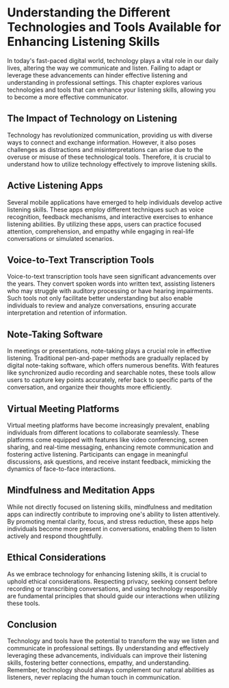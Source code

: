 Understanding the Different Technologies and Tools Available for Enhancing Listening Skills
=====================================================================================================================================================

In today's fast-paced digital world, technology plays a vital role in our daily lives, altering the way we communicate and listen. Failing to adapt or leverage these advancements can hinder effective listening and understanding in professional settings. This chapter explores various technologies and tools that can enhance your listening skills, allowing you to become a more effective communicator.

The Impact of Technology on Listening
-------------------------------------

Technology has revolutionized communication, providing us with diverse ways to connect and exchange information. However, it also poses challenges as distractions and misinterpretations can arise due to the overuse or misuse of these technological tools. Therefore, it is crucial to understand how to utilize technology effectively to improve listening skills.

Active Listening Apps
---------------------

Several mobile applications have emerged to help individuals develop active listening skills. These apps employ different techniques such as voice recognition, feedback mechanisms, and interactive exercises to enhance listening abilities. By utilizing these apps, users can practice focused attention, comprehension, and empathy while engaging in real-life conversations or simulated scenarios.

Voice-to-Text Transcription Tools
---------------------------------

Voice-to-text transcription tools have seen significant advancements over the years. They convert spoken words into written text, assisting listeners who may struggle with auditory processing or have hearing impairments. Such tools not only facilitate better understanding but also enable individuals to review and analyze conversations, ensuring accurate interpretation and retention of information.

Note-Taking Software
--------------------

In meetings or presentations, note-taking plays a crucial role in effective listening. Traditional pen-and-paper methods are gradually replaced by digital note-taking software, which offers numerous benefits. With features like synchronized audio recording and searchable notes, these tools allow users to capture key points accurately, refer back to specific parts of the conversation, and organize their thoughts more efficiently.

Virtual Meeting Platforms
-------------------------

Virtual meeting platforms have become increasingly prevalent, enabling individuals from different locations to collaborate seamlessly. These platforms come equipped with features like video conferencing, screen sharing, and real-time messaging, enhancing remote communication and fostering active listening. Participants can engage in meaningful discussions, ask questions, and receive instant feedback, mimicking the dynamics of face-to-face interactions.

Mindfulness and Meditation Apps
-------------------------------

While not directly focused on listening skills, mindfulness and meditation apps can indirectly contribute to improving one's ability to listen attentively. By promoting mental clarity, focus, and stress reduction, these apps help individuals become more present in conversations, enabling them to listen actively and respond thoughtfully.

Ethical Considerations
----------------------

As we embrace technology for enhancing listening skills, it is crucial to uphold ethical considerations. Respecting privacy, seeking consent before recording or transcribing conversations, and using technology responsibly are fundamental principles that should guide our interactions when utilizing these tools.

Conclusion
----------

Technology and tools have the potential to transform the way we listen and communicate in professional settings. By understanding and effectively leveraging these advancements, individuals can improve their listening skills, fostering better connections, empathy, and understanding. Remember, technology should always complement our natural abilities as listeners, never replacing the human touch in communication.
